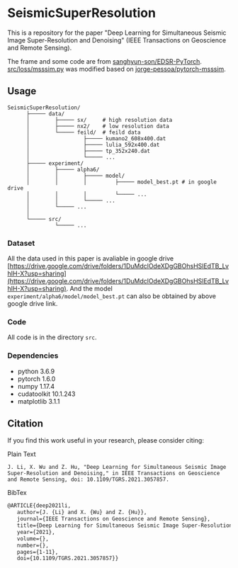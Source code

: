 # SeismicSuperResolution

This is a repository for the paper "Deep Learning for Simultaneous Seismic Image Super-Resolution and Denoising" (IEEE Transactions on Geoscience and Remote Sensing).

The frame and some code are from [sanghyun-son/EDSR-PyTorch](https://github.com/sanghyun-son/EDSR-PyTorch).
[src/loss/msssim.py](src/loss/msssim.py) was modified based on [jorge-pessoa/pytorch-msssim](https://github.com/jorge-pessoa/pytorch-msssim).

## Usage

```
SeismicSuperResolution/
      ├───── data/
      │        ├───── sx/     # high resolution data
      │        ├───── nx2/    # low resolution data
      │        └───── feild/  # feild data
      │                 ├───── kumano2_608x400.dat
      │                 ├───── lulia_592x400.dat
      │                 ├───── tp_352x240.dat
      │                 └───── ...
      ├───── experiment/
      │        ├───── alpha6/
      │        │        ├───── model/
      │        │        │         ├───── model_best.pt # in google drive
      │        │        │         └───── ...
      │        │        └───── ...
      │        └───── ...
      │ 
      └───── src/        
               └───── ...
```

### Dataset

All the data used in this paper is avaliable in google drive [https://drive.google.com/drive/folders/1DuMdclOdeXDgGBOhsHSlEdTB_LvhIH-X?usp=sharing](https://drive.google.com/drive/folders/1DuMdclOdeXDgGBOhsHSlEdTB_LvhIH-X?usp=sharing). And the model `experiment/alpha6/model/model_best.pt` can also be obtained by above google drive link.


### Code 

All code is in the directory `src`.


### Dependencies
- python 3.6.9
- pytorch 1.6.0
- numpy 1.17.4
- cudatoolkit 10.1.243
- matplotlib 3.1.1

## Citation
If you find this work useful in your research, please consider citing:

Plain Text
```
J. Li, X. Wu and Z. Hu, "Deep Learning for Simultaneous Seismic Image Super-Resolution and Denoising," in IEEE Transactions on Geoscience and Remote Sensing, doi: 10.1109/TGRS.2021.3057857.
```

BibTex
```latex
@ARTICLE{deep2021li,
   author={J. {Li} and X. {Wu} and Z. {Hu}},
   journal={IEEE Transactions on Geoscience and Remote Sensing}, 
   title={Deep Learning for Simultaneous Seismic Image Super-Resolution and Denoising}, 
   year={2021},
   volume={},
   number={},
   pages={1-11},
   doi={10.1109/TGRS.2021.3057857}}
```
